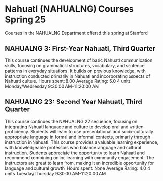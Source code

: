 # Nahuatl (NAHUALNG) Courses Spring 25 
Courses in the NAHUALNG Department offered this spring at Stanford
 ## NAHUALNG 3: First-Year Nahuatl, Third Quarter
This course continues the development of basic Nahuatl communication skills, focusing on grammatical structures, vocabulary, and sentence patterns in everyday situations. It builds on previous knowledge, with instruction conducted primarily in Nahuatl and incorporating aspects of Nahuatl culture.
Hours spent: 8.00
Average Rating: 5.0
4 units
Monday/Wednesday 9:30:00 AM-11:20:00 AM
## NAHUALNG 23: Second Year Nahuatl, Third Quarter
This course continues the NAHUALNG 22 sequence, focusing on integrating Nahuatl language and culture to develop oral and written proficiency. Students will learn to use presentational and socio-culturally appropriate language in formal and informal contexts, primarily through instruction in Nahuatl.
This course provides a valuable learning experience, with knowledgeable professors who balance language and cultural instruction. Students appreciate the opportunity to learn Nahuatl and recommend combining online learning with community engagement. The instructors are great to learn from, making it an incredible opportunity for language and cultural growth.
Hours spent: None
Average Rating: 4.0
4 units
Tuesday/Thursday 9:30:00 AM-11:20:00 AM